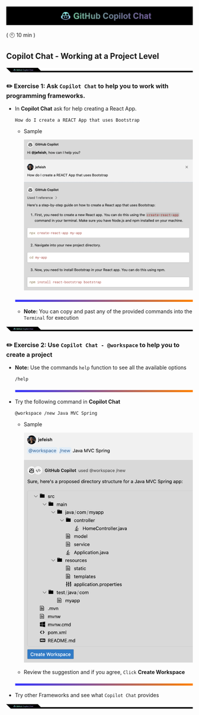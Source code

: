 ![cover](images/copilot-chat-cover-wide.png)

( :clock10: 10 min )

## Copilot Chat - Working at a Project Level

![cover](images/copilot-chat-cover-wide-2.png)

### :pencil2: Exercise 1: Ask **`Copilot Chat`** to help you to work with programming frameworks.

- In **Copilot Chat** ask for help creating a React App.

    ```
    How do I create a REACT App that uses Bootstrap
    ```

    - Sample

      ![react](images/react-app.png)
  
    ![cover](images/copilot-chat-cover-wide-3.png)

  - **Note:** You can copy and past any of the provided commands into the `Terminal` for execution

![cover](images/copilot-chat-cover-wide-2.png)


### :pencil2: Exercise 2: Use **`Copilot Chat - @workspace`** to help you to create a project

  - **Note:** Use the commands `help` function to see all the available options
    
      ```
      /help
      ``` 
    
    ![cover](images/copilot-chat-cover-wide-3.png)

- Try the following command in **Copilot Chat**
  ```
  @workspace /new Java MVC Spring
  ```

  - Sample
    
    ![sample](images/copilot-chat-workspace-new.png)

  - Review the suggestion and if you agree, `Click` **Create Workspace**

  ![cover](images/copilot-chat-cover-wide-3.png)

- Try other Frameworks and see what `Copilot Chat` provides

![cover](images/copilot-chat-cover-wide-2.png)
